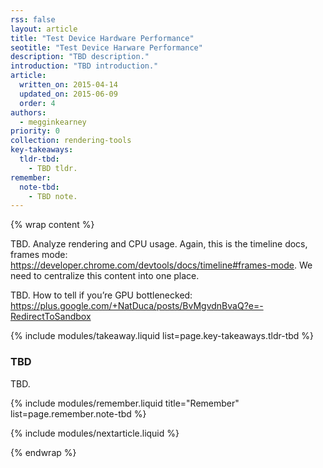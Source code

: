 ```yaml
---
rss: false
layout: article
title: "Test Device Hardware Performance"
seotitle: "Test Device Harware Performance"
description: "TBD description."
introduction: "TBD introduction."
article:
  written_on: 2015-04-14
  updated_on: 2015-06-09
  order: 4
authors:
  - megginkearney
priority: 0
collection: rendering-tools
key-takeaways:
  tldr-tbd:
    - TBD tldr.
remember:
  note-tbd:
    - TBD note.
---
```

{% wrap content %}

TBD. Analyze rendering and CPU usage. Again, this is the timeline docs, frames mode: https://developer.chrome.com/devtools/docs/timeline#frames-mode. We need to centralize this content into one place.

TBD. How to tell if you’re GPU bottlenecked: https://plus.google.com/+NatDuca/posts/BvMgvdnBvaQ?e=-RedirectToSandbox 

{% include modules/takeaway.liquid list=page.key-takeaways.tldr-tbd %}

### TBD

TBD.

{% include modules/remember.liquid title="Remember" list=page.remember.note-tbd %}

{% include modules/nextarticle.liquid %}

{% endwrap %}
